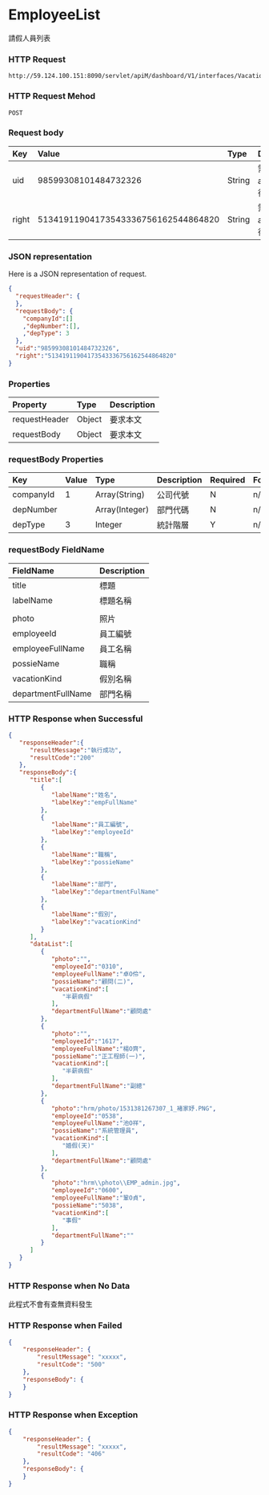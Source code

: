 # EmployeeList
請假人員列表

### HTTP Request
```
http://59.124.100.151:8090/servlet/apiM/dashboard/V1/interfaces/VacationAnalysis/DepartmentNum
```

### HTTP Request Mehod
```
POST
```

### Request body
| Key | Value | Type | Description |
|:----------|:-------------|:-----|:------------|
| uid | 98599308101484732326 | String | 需透過apiLogin取得
| right | 51341911904173543336756162544864820 | String | 需透過apiLogin取得 |

### JSON representation

Here is a JSON representation of request.
```json
{
  "requestHeader": {
  },
  "requestBody": {
    "companyId":[]
    ,"depNumber":[],
    ,"depType": 3
  },
  "uid":"98599308101484732326",
  "right":"51341911904173543336756162544864820"
}
```

### Properties
| Property | Type | Description |
|:---------|:-----|:------------|
| requestHeader | Object | 要求本文 |
| requestBody | Object | 要求本文 |

### requestBody Properties
| Key | Value | Type | Description | Required | Format |
|:----------|:-------------|:-----|:------------|:------------|:------------|
| companyId | 1 | Array(String) | 公司代號 | N | n/a |
| depNumber |  | Array(Integer) | 部門代碼 | N | n/a |
| depType | 3 | Integer | 統計階層 | Y | n/a |

### requestBody FieldName
| FieldName | Description |
|:----------|:-------------|
| title | 標題 |
| labelName | 標題名稱 |
|  |
| photo | 照片 |
| employeeId | 員工編號 |
| employeeFullName | 員工名稱 |
| possieName | 職稱 |
| vacationKind | 假別名稱 |
| departmentFullName | 部門名稱 |

### HTTP Response when Successful
```json
{
   "responseHeader":{
      "resultMessage":"執行成功",
      "resultCode":"200"
   },
   "responseBody":{
      "title":[
         {
            "labelName":"姓名",
            "labelKey":"empFullName"
         },
         {
            "labelName":"員工編號",
            "labelKey":"employeeId"
         },
         {
            "labelName":"職稱",
            "labelKey":"possieName"
         },
         {
            "labelName":"部門",
            "labelKey":"departmentFulName"
         },
         {
            "labelName":"假別",
            "labelKey":"vacationKind"
         }
      ],
      "dataList":[
         {
            "photo":"",
            "employeeId":"0310",
            "employeeFullName":"卓O伶",
            "possieName":"顧問(二)",
            "vacationKind":[
               "半薪病假"
            ],
            "departmentFullName":"顧問處"
         },
         {
            "photo":"",
            "employeeId":"1617",
            "employeeFullName":"楊O齊",
            "possieName":"正工程師(一)",
            "vacationKind":[
               "半薪病假"
            ],
            "departmentFullName":"副總"
         },
         {
            "photo":"hrm/photo/1531381267307_1_褚家妤.PNG",
            "employeeId":"0538",
            "employeeFullName":"池O祥",
            "possieName":"系統管理員",
            "vacationKind":[
               "婚假(天)"
            ],
            "departmentFullName":"顧問處"
         },
         {
            "photo":"hrm\\photo\\EMP_admin.jpg",
            "employeeId":"0600",
            "employeeFullName":"鞏O貞",
            "possieName":"5038",
            "vacationKind":[
               "事假"
            ],
            "departmentFullName":""
         }
      ]
   }
}
```

### HTTP Response when No Data
此程式不會有查無資料發生

### HTTP Response when Failed
```json
{
    "responseHeader": {
        "resultMessage": "xxxxx",
        "resultCode": "500"
    },
    "responseBody": {
    }
}
```

### HTTP Response when Exception
```json
{
    "responseHeader": {
        "resultMessage": "xxxxx",
        "resultCode": "406"
    },
    "responseBody": {
    }
}
```
